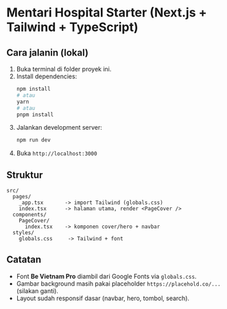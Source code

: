 # Mentari Hospital Starter (Next.js + Tailwind + TypeScript)

## Cara jalanin (lokal)
1. Buka terminal di folder proyek ini.
2. Install dependencies:
   ```bash
   npm install
   # atau
   yarn
   # atau
   pnpm install
   ```
3. Jalankan development server:
   ```bash
   npm run dev
   ```
4. Buka `http://localhost:3000`

## Struktur
```
src/
  pages/
    _app.tsx       -> import Tailwind (globals.css)
    index.tsx      -> halaman utama, render <PageCover />
  components/
    PageCover/
      index.tsx    -> komponen cover/hero + navbar
  styles/
    globals.css     -> Tailwind + font
```

## Catatan
- Font **Be Vietnam Pro** diambil dari Google Fonts via `globals.css`.
- Gambar background masih pakai placeholder `https://placehold.co/...` (silakan ganti).
- Layout sudah responsif dasar (navbar, hero, tombol, search).
